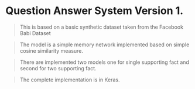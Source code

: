 



# Question Answer System Version 1.

> This is based on a basic synthetic dataset taken from the Facebook Babi Dataset

> The model is a simple memory network implemented based on simple cosine similarity measure.

> There are implemented two models one for single supporting fact and second for two supporting fact.

> The complete implementation is in Keras. 